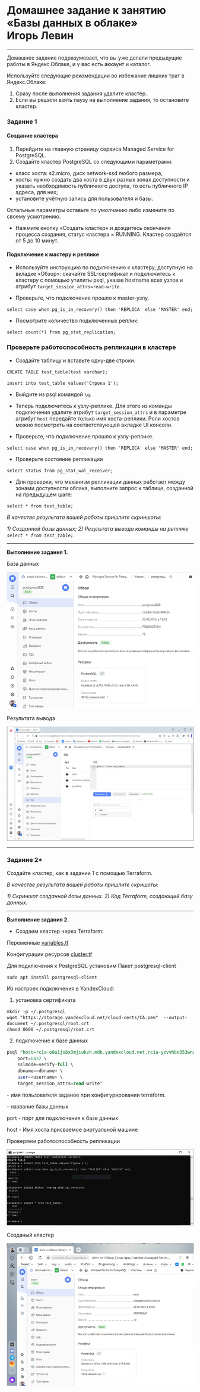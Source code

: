 # Домашнее задание к занятию «Базы данных в облаке» <br/> Игорь Левин

---

Домашнее задание подразумевает, что вы уже делали предыдущие работы в Яндекс.Облаке, и у вас есть аккаунт и каталог.


Используйте следующие рекомендации во избежание лишних трат в Яндекс.Облаке:
1) Сразу после выполнения задания удалите кластер.
2) Если вы решили взять паузу на выполнение задания, то остановите кластер.

### Задание 1


#### Создание кластера
1. Перейдите на главную страницу сервиса Managed Service for PostgreSQL.
1. Создайте кластер PostgreSQL со следующими параметрами:
- класс хоста: s2.micro, диск network-ssd любого размера;
- хосты: нужно создать два хоста в двух разных зонах доступности и указать необходимость публичного доступа, то есть публичного IP адреса, для них;
- установите учётную запись для пользователя и базы.

Остальные параметры оставьте по умолчанию либо измените по своему усмотрению.

* Нажмите кнопку «Создать кластер» и дождитесь окончания процесса создания, статус кластера = RUNNING. Кластер создаётся от 5 до 10 минут.

#### Подключение к мастеру и реплике 

* Используйте инструкцию по подключению к кластеру, доступную на вкладке «Обзор»: cкачайте SSL-сертификат и подключитесь к кластеру с помощью утилиты psql, указав hostname всех узлов и атрибут ```target_session_attrs=read-write```.

* Проверьте, что подключение прошло к master-узлу.
```
select case when pg_is_in_recovery() then 'REPLICA' else 'MASTER' end;
```
* Посмотрите количество подключенных реплик:
```
select count(*) from pg_stat_replication;
```

### Проверьте работоспособность репликации в кластере

* Создайте таблицу и вставьте одну-две строки.
```
CREATE TABLE test_table(text varchar);
```
```
insert into test_table values('Строка 1');
```

* Выйдите из psql командой ```\q```.

* Теперь подключитесь к узлу-реплике. Для этого из команды подключения удалите атрибут ```target_session_attrs```  и в параметре атрибут ```host``` передайте только имя хоста-реплики. Роли хостов можно посмотреть на соответствующей вкладке UI консоли.

* Проверьте, что подключение прошло к узлу-реплике.
```
select case when pg_is_in_recovery() then 'REPLICA' else 'MASTER' end;
```
* Проверьте состояние репликации
```
select status from pg_stat_wal_receiver;
```

* Для проверки, что механизм репликации данных работает между зонами доступности облака, выполните запрос к таблице, созданной на предыдущем шаге:
```
select * from test_table;
```

*В качестве результата вашей работы пришлите скриншоты:*

*1) Созданной базы данных;*
*2) Результата вывода команды на реплике ```select * from test_table;```.*


---

**Выполнение задания 1.**


База данных

 ![db.JPG](https://github.com/elekpow/netology/blob/main/reldb/lesson9/images/db.JPG)


Результата вывода 


 ![select.JPG](https://github.com/elekpow/netology/blob/main/reldb/lesson9/images/select.JPG)



---

### Задание 2*

Создайте кластер, как в задании 1 с помощью Terraform.


*В качестве результата вашей работы пришлите скришоты:*

*1) Скриншот созданной базы данных.*
*2) Код Terraform, создающий базу данных.*


---

**Выполнение задания 2.**


- Создаем кластер через Terraform:


Переменные [variables.tf](https://github.com/elekpow/netology/blob/main/reldb/lesson9/files/variables.tf) 

Конфигурации ресурсов [cluster.tf](https://github.com/elekpow/netology/blob/main/reldb/lesson9/files/cluster.tf) 


Для подключения к PostgreSQL установим Пакет postgresql-client

```
sudo apt install postgresql-client
```

Из настроек  подключения в YandexCloud:

1) установка сертификата
```
mkdir -p ~/.postgresql 
wget "https://storage.yandexcloud.net/cloud-certs/CA.pem"  --output-document ~/.postgresql/root.crt 
chmod 0600 ~/.postgresql/root.crt
```

2) подключение к базе данных
```sql
psql "host=rc1a-o8u1jsbx3mjiukvh.mdb.yandexcloud.net,rc1a-yzvvhbo353wnabyi.mdb.yandexcloud.net \
    port=6432 \
    sslmode=verify-full \
    dbname=<dbname> \
    user=<username> \
    target_session_attrs=read-write"
```

<username> - имя пользователя заданое при конфигурировании terraform.

<dbname> - название базы данных

port - порт для подключения к базе данных 

host - Имя хоста присваемое виртуальной машине

Проверяем работоспособность репликации

 ![terminal.JPG](https://github.com/elekpow/netology/blob/main/reldb/lesson9/images/terminal.JPG)
 
Созданый кластер
 
 ![elvm.JPG](https://github.com/elekpow/netology/blob/main/reldb/lesson9/images/elvm.JPG)
